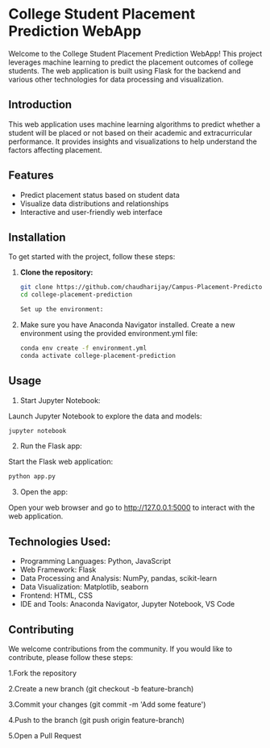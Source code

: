 # College Student Placement Prediction WebApp

Welcome to the College Student Placement Prediction WebApp! This project leverages machine learning to predict the placement outcomes of college students. The web application is built using Flask for the backend and various other technologies for data processing and visualization.

## Introduction

This web application uses machine learning algorithms to predict whether a student will be placed or not based on their academic and extracurricular performance. It provides insights and visualizations to help understand the factors affecting placement.

## Features

- Predict placement status based on student data
- Visualize data distributions and relationships
- Interactive and user-friendly web interface

## Installation

To get started with the project, follow these steps:

1. **Clone the repository:**

   ```sh
   git clone https://github.com/chaudharijay/Campus-Placement-Predictor-Webapp-Using-ML.git
   cd college-placement-prediction

   Set up the environment:

2. Make sure you have Anaconda Navigator installed. Create a new environment using the provided environment.yml file:
   ```sh
   conda env create -f environment.yml
   conda activate college-placement-prediction

## Usage
 1) Start Jupyter Notebook:

Launch Jupyter Notebook to explore the data and models:

```sh
jupyter notebook
```

2) Run the Flask app:

Start the Flask web application:

```sh
python app.py
```

3) Open the app:

Open your web browser and go to http://127.0.0.1:5000 to interact with the web application.

## Technologies Used:
* Programming Languages: Python, JavaScript
* Web Framework: Flask
* Data Processing and Analysis: NumPy, pandas, scikit-learn
* Data Visualization: Matplotlib, seaborn
* Frontend: HTML, CSS
* IDE and Tools: Anaconda Navigator, Jupyter Notebook, VS Code

## Contributing
We welcome contributions from the community. If you would like to contribute, please follow these steps:

1.Fork the repository

2.Create a new branch (git checkout -b feature-branch)

3.Commit your changes (git commit -m 'Add some feature')

4.Push to the branch (git push origin feature-branch)

5.Open a Pull Request











